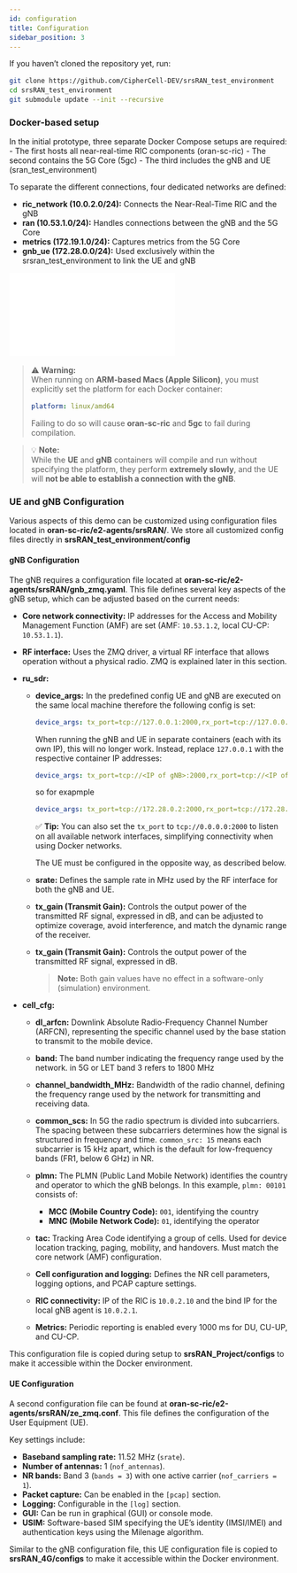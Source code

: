 ```yaml
---
id: configuration
title: Configuration
sidebar_position: 3
---
```


If you haven’t cloned the repository yet, run:

```bash
git clone https://github.com/CipherCell-DEV/srsRAN_test_environment
cd srsRAN_test_environment
git submodule update --init --recursive
```
### Docker-based setup

In the initial prototype, three separate Docker Compose setups are required:
    - The first hosts all near-real-time RIC components (oran-sc-ric)
    - The second contains the 5G Core (5gc)
    - The third includes the gNB and UE (sran_test_environment)

To separate the different connections, four dedicated networks are defined:  
- **ric_network (10.0.2.0/24):** Connects the Near-Real-Time RIC and the gNB  
- **ran (10.53.1.0/24):** Handles connections between the gNB and the 5G Core  
- **metrics (172.19.1.0/24):** Captures metrics from the 5G Core  
- **gnb_ue (172.28.0.0/24):** Used exclusively within the srsran_test_environment to link the UE and gNB  


![image_overview](/img/docker_interconnection.pdf)

> ⚠️ **Warning:**  
> When running on **ARM-based Macs (Apple Silicon)**, you must explicitly set the platform for each Docker container:  
> 
> ```yaml
> platform: linux/amd64
> ```  
> 
> Failing to do so will cause **oran-sc-ric** and **5gc** to fail during compilation.  

> 💡 **Note:**  
> While the **UE** and **gNB** containers will compile and run without specifying the platform, they perform **extremely slowly**, and the UE will **not be able to establish a connection with the gNB**.


### UE and gNB Configuration

Various aspects of this demo can be customized using configuration files located in **oran-sc-ric/e2-agents/srsRAN/**. We store all customized config files directly in **srsRAN_test_environment/config**

#### gNB Configuration
The gNB requires a configuration file located at **oran-sc-ric/e2-agents/srsRAN/gnb_zmq.yaml**. This file defines several key aspects of the gNB setup, which can be adjusted based on the current needs:
  - **Core network connectivity:** IP addresses for the Access and Mobility Management Function (AMF) are set (AMF: `10.53.1.2`, local CU-CP: `10.53.1.1`).  
  - **RF interface:** Uses the ZMQ driver, a virtual RF interface that allows operation without a physical radio. ZMQ is explained later in this section.

- **ru_sdr:**
  - **device_args:** In the predefined config UE and gNB are executed on the same local machine therefore the following config is set:
    ```yaml
    device_args: tx_port=tcp://127.0.0.1:2000,rx_port=tcp://127.0.0.1:2001,base_srate=11.52e6
    ```
    When running the gNB and UE in separate containers (each with its own IP), this will no longer work. Instead, replace `127.0.0.1` with the respective container IP addresses:
    ```yaml
    device_args: tx_port=tcp://<IP of gNB>:2000,rx_port=tcp://<IP of UE>:2001,base_srate=11.52e6
    ```
    so for exapmple 
    ```yaml
    device_args: tx_port=tcp://172.28.0.2:2000,rx_port=tcp://172.28.0.2:2001,base_srate=11.52e6
    ```

    ✅ **Tip:** You can also set the `tx_port` to `tcp://0.0.0.0:2000` to listen on all available network interfaces, simplifying connectivity when using Docker networks.

    The UE must be configured in the opposite way, as described below.

  - **srate:** Defines the sample rate in MHz used by the RF interface for both the gNB and UE. 
  - **tx_gain (Transmit Gain):** Controls the output power of the transmitted RF signal, expressed in dB, and can be adjusted to optimize coverage, avoid interference, and match the dynamic range of the receiver.
  - **tx_gain (Transmit Gain):** Controls the output power of the transmitted RF signal, expressed in dB. 
  
    > **Note:** Both gain values have no effect in a software-only (simulation) environment.

- **cell_cfg:**
  - **dl_arfcn:** Downlink Absolute Radio-Frequency Channel Number (ARFCN), representing the specific channel used by the base station to transmit to the mobile device.
  - **band:** The band number indicating the frequency range used by the network. in 5G or LET band 3 refers to 1800 MHz
  - **channel_bandwidth_MHz:** Bandwidth of the radio channel, defining the frequency range used by the network for transmitting and receiving data.
  - **common_scs:** In 5G the radio spectrum is divided into subcarriers. The spacing between these subcarriers determines how the signal is structured in frequency and time. 
  `common_src: 15` means each subcarrier is 15 kHz apart, which is the default for low-frequency bands (FR1, below 6 GHz) in NR.
  - **plmn:** The PLMN (Public Land Mobile Network) identifies the country and operator to which the gNB belongs. In this example, `plmn: 00101` consists of:  
    - **MCC (Mobile Country Code):** `001`, identifying the country  
    - **MNC (Mobile Network Code):** `01`, identifying the operator
  - **tac:** Tracking Area Code identifying a group of cells. Used for device location tracking, paging, mobility, and handovers. Must match the core network (AMF) configuration.


  - **Cell configuration and logging:** Defines the NR cell parameters, logging options, and PCAP capture settings.  


  - **RIC connectivity:** IP of the RIC is `10.0.2.10` and the bind IP for the local gNB agent is `10.0.2.1`.  
  - **Metrics:** Periodic reporting is enabled every 1000 ms for DU, CU-UP, and CU-CP.  

This configuration file is copied during setup to **srsRAN_Project/configs** to make it accessible within the Docker environment.

#### UE Configuration

A second configuration file can be found at **oran-sc-ric/e2-agents/srsRAN/ze_zmq.conf**. This file defines the configuration of the User Equipment (UE).  

Key settings include:  
- **Baseband sampling rate:** 11.52 MHz (`srate`).  
- **Number of antennas:** 1 (`nof_antennas`).  
- **NR bands:** Band 3 (`bands = 3`) with one active carrier (`nof_carriers = 1`).  
- **Packet capture:** Can be enabled in the `[pcap]` section.  
- **Logging:** Configurable in the `[log]` section.  
- **GUI:** Can be run in graphical (GUI) or console mode.
- **USIM:** Software-based SIM specifying the UE’s identity (IMSI/IMEI) and authentication keys using the Milenage algorithm.


Similar to the gNB configuration file, this UE configuration file is copied to **srsRAN_4G/configs** to make it accessible within the Docker environment.

